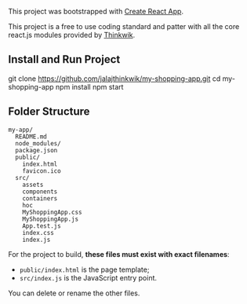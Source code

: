 This project was bootstrapped with [Create React App](https://github.com/facebook/create-react-app).

This project is a free to use coding standard and patter with all the core react.js modules provided by [Thinkwik](https://www.thinkwik.com/).

## Install and Run Project

git clone https://github.com/jalajthinkwik/my-shopping-app.git
cd my-shopping-app
npm install
npm start

## Folder Structure

```
my-app/
  README.md
  node_modules/
  package.json
  public/
    index.html
    favicon.ico
  src/
    assets
    components
    containers
    hoc
    MyShoppingApp.css
    MyShoppingApp.js
    App.test.js
    index.css
    index.js
```

For the project to build, **these files must exist with exact filenames**:

- `public/index.html` is the page template;
- `src/index.js` is the JavaScript entry point.

You can delete or rename the other files.
